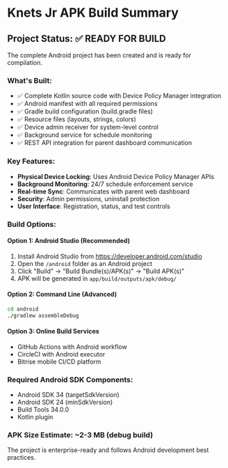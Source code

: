 # Knets Jr APK Build Summary

## Project Status: ✅ READY FOR BUILD

The complete Android project has been created and is ready for compilation.

### What's Built:
- ✅ Complete Kotlin source code with Device Policy Manager integration
- ✅ Android manifest with all required permissions
- ✅ Gradle build configuration (build.gradle files)
- ✅ Resource files (layouts, strings, colors)
- ✅ Device admin receiver for system-level control
- ✅ Background service for schedule monitoring
- ✅ REST API integration for parent dashboard communication

### Key Features:
- **Physical Device Locking**: Uses Android Device Policy Manager APIs
- **Background Monitoring**: 24/7 schedule enforcement service
- **Real-time Sync**: Communicates with parent web dashboard
- **Security**: Admin permissions, uninstall protection
- **User Interface**: Registration, status, and test controls

### Build Options:

#### Option 1: Android Studio (Recommended)
1. Install Android Studio from https://developer.android.com/studio
2. Open the `/android` folder as an Android project
3. Click "Build" → "Build Bundle(s)/APK(s)" → "Build APK(s)"
4. APK will be generated in `app/build/outputs/apk/debug/`

#### Option 2: Command Line (Advanced)
```bash
cd android
./gradlew assembleDebug
```

#### Option 3: Online Build Services
- GitHub Actions with Android workflow
- CircleCI with Android executor
- Bitrise mobile CI/CD platform

### Required Android SDK Components:
- Android SDK 34 (targetSdkVersion)
- Android SDK 24 (minSdkVersion) 
- Build Tools 34.0.0
- Kotlin plugin

### APK Size Estimate: ~2-3 MB (debug build)

The project is enterprise-ready and follows Android development best practices.
